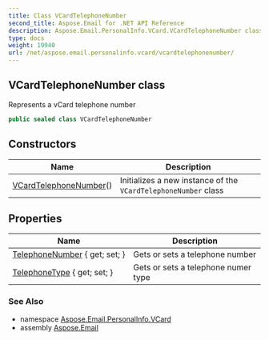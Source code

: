 ```yaml
---
title: Class VCardTelephoneNumber
second_title: Aspose.Email for .NET API Reference
description: Aspose.Email.PersonalInfo.VCard.VCardTelephoneNumber class. Represents a vCard telephone number
type: docs
weight: 19940
url: /net/aspose.email.personalinfo.vcard/vcardtelephonenumber/
---
```

## VCardTelephoneNumber class

Represents a vCard telephone number

```csharp
public sealed class VCardTelephoneNumber
```

## Constructors

| Name | Description |
| --- | --- |
| [VCardTelephoneNumber](vcardtelephonenumber/)() | Initializes a new instance of the `VCardTelephoneNumber` class |

## Properties

| Name | Description |
| --- | --- |
| [TelephoneNumber](../../aspose.email.personalinfo.vcard/vcardtelephonenumber/telephonenumber/) { get; set; } | Gets or sets a telephone number |
| [TelephoneType](../../aspose.email.personalinfo.vcard/vcardtelephonenumber/telephonetype/) { get; set; } | Gets or sets a telephone numer type |

### See Also

* namespace [Aspose.Email.PersonalInfo.VCard](../../aspose.email.personalinfo.vcard/)
* assembly [Aspose.Email](../../)


